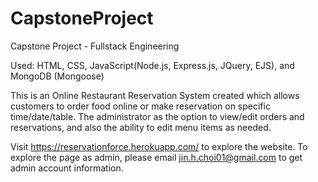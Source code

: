 # CapstoneProject
Capstone Project - Fullstack Engineering

Used: HTML, CSS, JavaScript(Node.js, Express.js, JQuery, EJS), and MongoDB (Mongoose)

This is an Online Restaurant Reservation System created which allows customers to order food online or make reservation on specific time/date/table.
The administrator as the option to view/edit orders and reservations, and also the ability to edit menu items as needed.

Visit https://reservationforce.herokuapp.com/ to explore the website.
To explore the page as admin, please email jin.h.choi01@gmail.com to get admin account information.
